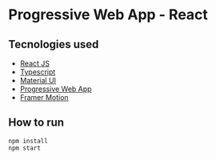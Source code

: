 # Progressive Web App - React

## Tecnologies used

- [React JS](https://reactjs.org/)
- [Typescript](https://www.typescriptlang.org/)
- [Material UI](https://mui.com/)
- [Progressive Web App](https://web.dev/what-are-pwas/)
- [Framer Motion](https://www.framer.com/motion/)

## How to run

```
npm install
npm start
```
